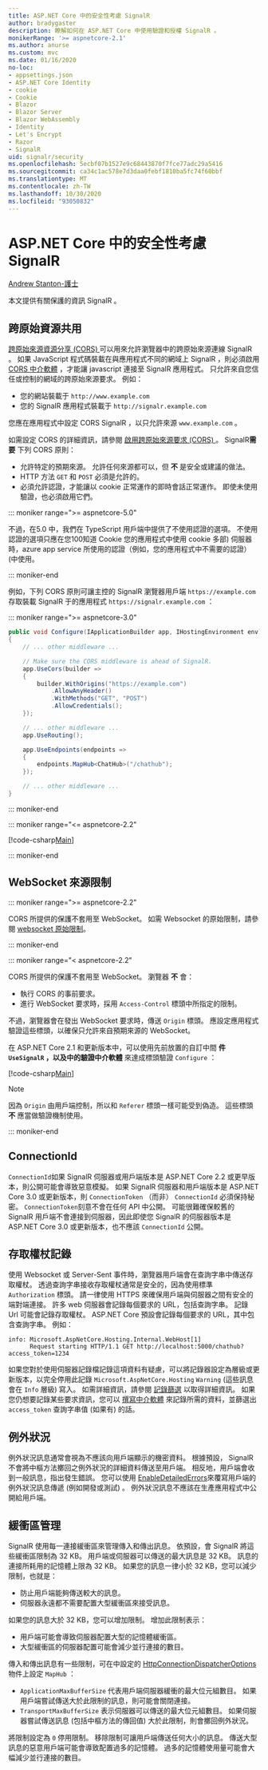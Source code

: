 ```yaml
---
title: ASP.NET Core 中的安全性考慮 SignalR
author: bradygaster
description: 瞭解如何在 ASP.NET Core 中使用驗證和授權 SignalR 。
monikerRange: '>= aspnetcore-2.1'
ms.author: anurse
ms.custom: mvc
ms.date: 01/16/2020
no-loc:
- appsettings.json
- ASP.NET Core Identity
- cookie
- Cookie
- Blazor
- Blazor Server
- Blazor WebAssembly
- Identity
- Let's Encrypt
- Razor
- SignalR
uid: signalr/security
ms.openlocfilehash: 5ecbf07b1527e9c68443870f7fce77adc29a5416
ms.sourcegitcommit: ca34c1ac578e7d3daa0febf1810ba5fc74f60bbf
ms.translationtype: MT
ms.contentlocale: zh-TW
ms.lasthandoff: 10/30/2020
ms.locfileid: "93050832"
---
```

# <a name="security-considerations-in-aspnet-core-no-locsignalr"></a>ASP.NET Core 中的安全性考慮 SignalR

[Andrew Stanton-護士](https://twitter.com/anurse)

本文提供有關保護的資訊 SignalR 。

## <a name="cross-origin-resource-sharing"></a>跨原始資源共用

[跨原始來源資源分享 (CORS) ](https://www.w3.org/TR/cors/) 可以用來允許瀏覽器中的跨原始來源連線 SignalR 。 如果 JavaScript 程式碼裝載在與應用程式不同的網域上 SignalR ，則必須啟用 [CORS 中介軟體](xref:security/cors) ，才能讓 javascript 連接至 SignalR 應用程式。 只允許來自您信任或控制的網域的跨原始來源要求。 例如：

* 您的網站裝載于 `http://www.example.com`
* 您的 SignalR 應用程式裝載于 `http://signalr.example.com`

您應在應用程式中設定 CORS SignalR ，以只允許來源 `www.example.com` 。

如需設定 CORS 的詳細資訊，請參閱 [啟用跨原始來源要求 (CORS) ](xref:security/cors)。 SignalR**需要** 下列 CORS 原則：

* 允許特定的預期來源。 允許任何來源都可以，但 **不** 是安全或建議的做法。
* HTTP 方法 `GET` 和 `POST` 必須是允許的。
* 必須允許認證，才能讓以 cookie 正常運作的即時會話正常運作。 即使未使用驗證，也必須啟用它們。

::: moniker range=">= aspnetcore-5.0"

不過，在5.0 中，我們在 TypeScript 用戶端中提供了不使用認證的選項。
不使用認證的選項只應在您100知道 Cookie 您的應用程式中使用 cookie 多部) 伺服器時，azure app service 所使用的認證（例如，您的應用程式中不需要的認證） (中使用。

::: moniker-end

例如，下列 CORS 原則可讓主控的 SignalR 瀏覽器用戶端 `https://example.com` 存取裝載 SignalR 于的應用程式 `https://signalr.example.com` ：

::: moniker range=">= aspnetcore-3.0"

```csharp
public void Configure(IApplicationBuilder app, IHostingEnvironment env)
{
    // ... other middleware ...

    // Make sure the CORS middleware is ahead of SignalR.
    app.UseCors(builder =>
    {
        builder.WithOrigins("https://example.com")
            .AllowAnyHeader()
            .WithMethods("GET", "POST")
            .AllowCredentials();
    });

    // ... other middleware ...
    app.UseRouting();

    app.UseEndpoints(endpoints =>
    {
        endpoints.MapHub<ChatHub>("/chathub");
    });

    // ... other middleware ...
}
```

::: moniker-end

::: moniker range="<= aspnetcore-2.2"

[!code-csharp[Main](security/sample/Startup.cs?name=snippet1)]

::: moniker-end

## <a name="websocket-origin-restriction"></a>WebSocket 來源限制

::: moniker range=">= aspnetcore-2.2"

CORS 所提供的保護不套用至 WebSocket。 如需 Websocket 的原始限制，請參閱 [websocket 原始限制](xref:fundamentals/websockets#websocket-origin-restriction)。

::: moniker-end

::: moniker range="< aspnetcore-2.2"

CORS 所提供的保護不套用至 WebSocket。 瀏覽器 **不** 會：

* 執行 CORS 的事前要求。
* 進行 WebSocket 要求時，採用 `Access-Control` 標頭中所指定的限制。

不過，瀏覽器會在發出 WebSocket 要求時，傳送 `Origin` 標頭。 應設定應用程式驗證這些標頭，以確保只允許來自預期來源的 WebSocket。

在 ASP.NET Core 2.1 和更新版本中，可以使用先前放置的自訂中間 **件 `UseSignalR` ，以及中的驗證中介軟體** 來達成標頭驗證 `Configure` ：

[!code-csharp[Main](security/sample/Startup.cs?name=snippet2)]

> [!NOTE]
> 因為 `Origin` 由用戶端控制，所以和 `Referer` 標頭一樣可能受到偽造。 這些標頭 **不** 應當做驗證機制使用。

::: moniker-end

## <a name="connectionid"></a>ConnectionId

`ConnectionId`如果 SignalR 伺服器或用戶端版本是 ASP.NET Core 2.2 或更早版本，則公開可能會導致惡意模擬。 如果 SignalR 伺服器和用戶端版本是 ASP.NET Core 3.0 或更新版本，則 `ConnectionToken` （而非） `ConnectionId` 必須保持秘密。 `ConnectionToken`刻意不會在任何 API 中公開。  可能很難確保較舊的 SignalR 用戶端不會連接到伺服器，因此即使您 SignalR 的伺服器版本是 ASP.NET Core 3.0 或更新版本，也不應該 `ConnectionId` 公開。

## <a name="access-token-logging"></a>存取權杖記錄

使用 Websocket 或 Server-Sent 事件時，瀏覽器用戶端會在查詢字串中傳送存取權杖。 透過查詢字串接收存取權杖通常是安全的，因為使用標準 `Authorization` 標頭。 請一律使用 HTTPS 來確保用戶端與伺服器之間有安全的端對端連接。 許多 web 伺服器會記錄每個要求的 URL，包括查詢字串。 記錄 Url 可能會記錄存取權杖。 ASP.NET Core 預設會記錄每個要求的 URL，其中包含查詢字串。 例如：

```
info: Microsoft.AspNetCore.Hosting.Internal.WebHost[1]
      Request starting HTTP/1.1 GET http://localhost:5000/chathub?access_token=1234
```

如果您對於使用伺服器記錄檔記錄這項資料有疑慮，可以將記錄器設定為層級或更新版本，以完全停用此記錄 `Microsoft.AspNetCore.Hosting` `Warning` (這些訊息會在 `Info` 層級) 寫入。 如需詳細資訊，請參閱 [記錄篩選](xref:fundamentals/logging/index#log-filtering) 以取得詳細資訊。 如果您仍想要記錄某些要求資訊，您可以 [撰寫中介軟體](xref:fundamentals/middleware/write) 來記錄所需的資料，並篩選出 `access_token` 查詢字串值 (如果有) 的話。

## <a name="exceptions"></a>例外狀況

例外狀況訊息通常會視為不應該向用戶端顯示的機密資料。 根據預設， SignalR 不會將中樞方法擲回之例外狀況的詳細資料傳送至用戶端。 相反地，用戶端會收到一般訊息，指出發生錯誤。 您可以使用 [EnableDetailedErrors](xref:signalr/configuration#configure-server-options)來覆寫用戶端的例外狀況訊息傳遞 (例如開發或測試) 。 例外狀況訊息不應該在生產應用程式中公開給用戶端。

## <a name="buffer-management"></a>緩衝區管理

SignalR 使用每一連接緩衝區來管理傳入和傳出訊息。 依預設，會 SignalR 將這些緩衝區限制為 32 KB。 用戶端或伺服器可以傳送的最大訊息是 32 KB。 訊息的連接所耗用的記憶體上限為 32 KB。 如果您的訊息一律小於 32 KB，您可以減少限制，也就是：

* 防止用戶端能夠傳送較大的訊息。
* 伺服器永遠都不需要配置大型緩衝區來接受訊息。

如果您的訊息大於 32 KB，您可以增加限制。 增加此限制表示：

* 用戶端可能會導致伺服器配置大型的記憶體緩衝區。
* 大型緩衝區的伺服器配置可能會減少並行連接的數目。

傳入和傳出訊息有一些限制，可在中設定的 [HttpConnectionDispatcherOptions](xref:signalr/configuration#configure-server-options) 物件上設定 `MapHub` ：

* `ApplicationMaxBufferSize` 代表用戶端伺服器緩衝的最大位元組數目。 如果用戶端嘗試傳送大於此限制的訊息，則可能會關閉連接。
* `TransportMaxBufferSize` 表示伺服器可以傳送的最大位元組數目。 如果伺服器嘗試傳送訊息 (包括中樞方法的傳回值) 大於此限制，則會擲回例外狀況。

將限制設定為 `0` 停用限制。 移除限制可讓用戶端傳送任何大小的訊息。 傳送大型訊息的惡意用戶端可能會導致配置過多的記憶體。 過多的記憶體使用量可能會大幅減少並行連接的數目。
